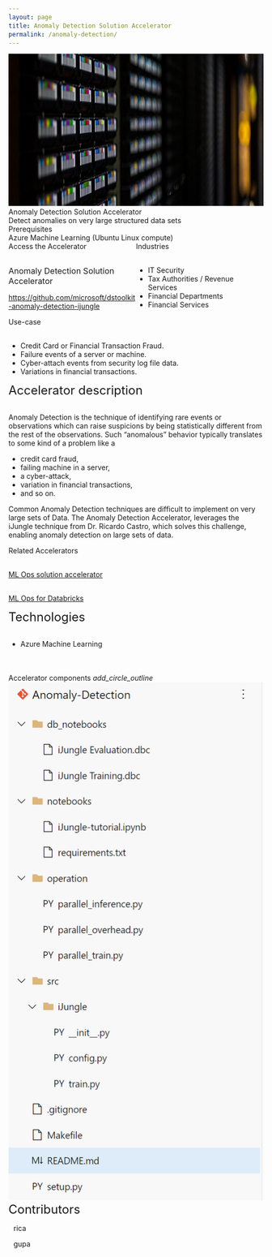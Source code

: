 ```yaml
---
layout: page
title: Anomaly Detection Solution Accelerator
permalink: /anomaly-detection/
---
```


<div>
    <div class="title-photo">
          <img src="/images/anomaly-detection/MDC19_tapeTight_002.jpg" alt="logo" height="300" style="width:100%;">
    </div>
    <div class="title">Anomaly Detection Solution Accelerator</div>
    <div class="paragraph">Detect anomalies on very large structured data sets</div>
    <div class="category">Prerequisites</div>
    <div class="prerequisites">
        <div class="prerequisites-card">Azure Machine Learning (Ubuntu Linux compute)</div>
    </div>
    <div style="width:100%; display: flex;">
        <div style="width:50%;">
            <div class="category">Access the Accelerator</div>            
            <div class="toolkit-checkbox" style="width:100%; margin-top: 30px;">
                <label class="label" style="font-size:16px;">Anomaly Detection Solution Accelerator</label>
                <p>
                    <a href="https://github.com/microsoft/dstoolkit-anomaly-detection-ijungle" target="_blank">https://github.com/microsoft/dstoolkit-anomaly-detection-ijungle</a>
                </p>   
            </div>
        </div>
        <div style="width:50%;">
            <div class="category">Industries</div>
            <ul  style="margin-top: 30px;">
                <li>IT Security</li>
                <li>Tax Authorities / Revenue Services</li>
                <li>Financial Departments</li>
                <li>Financial Services</li>
            </ul>  
        </div>
    </div>
    <div class="category">Use-case</div>
    <ul style="margin-top: 30px;">
        <li>Credit Card or Financial Transaction Fraud.</li>
        <li>Failure events of a server or machine.</li>
        <li>Cyber-attach events from security log file data.</li>
        <li>Variations in financial transactions.</li>
    </ul>
    <div class="category" style="font-size:24px;">Accelerator description</div>
    <p style="margin-top: 30px; text-decoration: none;">
        Anomaly Detection is the technique of identifying rare events or observations which can raise suspicions by being statistically different from the rest of the observations. Such “anomalous” behavior typically translates to some kind of a problem like a
        <ul>
            <li>credit card fraud,</li>
            <li>failing machine in a server,</li>
            <li>a cyber-attack,</li>
            <li>variation in financial transactions,</li>
            <li>and so on. </li>
        </ul>
        Common Anomaly Detection techniques are difficult to implement on very large sets of Data. The Anomaly Detection Accelerator, leverages the iJungle technique from Dr. Ricardo Castro, which solves this challenge, enabling anomaly detection on large sets of data. 
    </p>
    <div style="width:100%; display: flex;">
        <div style="width:50%;">
            <div class="category">Related Accelerators</div>
            <div class="toolkit-checkbox" style="width:100%; margin-top: 30px;">
                <p>
                    <a href="/ml-ops/" target="_blank">ML Ops solution accelerator</a>
                </p>
            </div>
            <div class="toolkit-checkbox" style="width:100%; margin-top: 30px;">
                <p>
                    <a href="/ml-ops-for-databricks/" target="_blank">ML Ops for Databricks</a>
                </p>
            </div>
        </div>
    </div>
    <div class="category" style="font-size:24px;">Technologies</div>
    <ul style="margin-top: 30px;">
        <li>Azure Machine Learning</li>
    </ul>
    <div style="margin-top:50px;">
        <div class="accelerator-acordeon">
            Accelerator components
            <i class="material-icons" style="margin-bottom:0px; cursor: pointer;">add_circle_outline</i>
        </div>
        <img src="/images/anomaly-detection/Accelerator-components.png" alt="Accelerator components image">
    </div>
    <div class="category" style="font-size:24px;">Contributors</div>
    <div class="accelerator-contributors">
        <div class="accelerator-contributor">
            <div class="accelerator-contributor-image"> 
            </div>
            <div style="margin-left:10px;">
                <p class="accelerator-contributor-text">rica</p>
            </div>
        </div>
        <div class="accelerator-contributor">
            <div class="accelerator-contributor-image"> 
            </div>
            <div style="margin-left:10px;">
                <p class="accelerator-contributor-text">gupa</p>
            </div>
        </div>
    </div>
</div>
